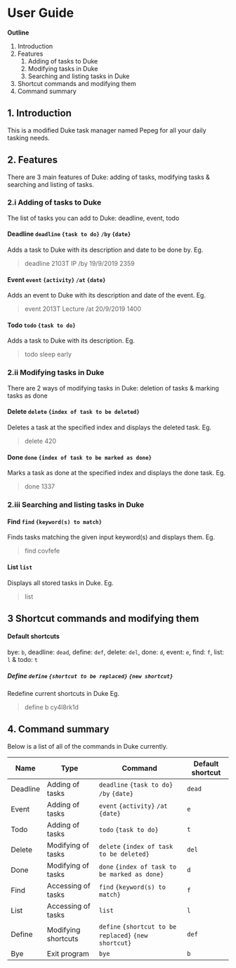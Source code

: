 # User Guide

**Outline**
1. Introduction
1. Features
   1. Adding of tasks to Duke
   1. Modifying tasks in Duke
   1. Searching and listing tasks in Duke
1. Shortcut commands and modifying them
1. Command summary


## 1. Introduction
This is a modified Duke task manager named Pepeg for all your daily tasking needs.

## 2. Features
There are 3 main features of Duke: adding of tasks, modifying tasks & searching and listing of tasks.

### 2.i Adding of tasks to Duke
The list of tasks you can add to Duke: deadline, event, todo

#### Deadline `deadline` `{task to do}` `/by` `{date}`
Adds a task to Duke with its description and date to be done by.
Eg.
> deadline 2103T IP /by 19/9/2019 2359

#### Event `event` `{activity}` `/at` `{date}`
Adds an event to Duke with its description and date of the event.
Eg.
> event 2013T Lecture /at 20/9/2019 1400

#### Todo `todo` `{task to do}`
Adds a task to Duke with its description.
Eg.
> todo sleep early

### 2.ii Modifying tasks in Duke
There are 2 ways of modifying tasks in Duke: deletion of tasks & marking tasks as done

#### Delete `delete` `{index of task to be deleted}`
Deletes a task at the specified index and displays the deleted task.
Eg.
> delete 420

#### Done `done` `{index of task to be marked as done}`
Marks a task as done at the specified index and displays the done task.
Eg.
> done 1337

### 2.iii Searching and listing tasks in Duke
#### Find `find` `{keyword(s) to match}`
Finds tasks matching the given input keyword(s) and displays them.
Eg.
> find covfefe

#### List `list`
Displays all stored tasks in Duke.
Eg.
> list

## 3 Shortcut commands and modifying them
#### Default shortcuts
bye: `b`, deadline: `dead`, define: `def`, delete: `del`, done: `d`, event: `e`, find: `f`, list: `l` & todo: `t`

##### Define `define` `{shortcut to be replaced}` `{new shortcut}`
Redefine current shortcuts in Duke 
Eg.
> define b cy4l8rk1d

## 4. Command summary
Below is a list of all of the commands in Duke currently.

Name | Type | Command | Default shortcut
---- | ---- | ------- | --------
Deadline| Adding of tasks | `deadline` `{task to do}` `/by` `{date}` | `dead`
Event | Adding of tasks | `event` `{activity}` `/at` `{date}` | `e`
Todo | Adding of tasks | `todo` `{task to do}` | `t`
Delete | Modifying of tasks | `delete` `{index of task to be deleted}` | `del`
Done | Modifying of tasks | `done` `{index of task to be marked as done}` | `d`
Find | Accessing of tasks | `find` `{keyword(s) to match}` | `f`
List | Accessing of tasks | `list` | `l`
Define | Modifying shortcuts | `define` `{shortcut to be replaced}` `{new shortcut}` | `def`
Bye | Exit program | `bye` | `b`
